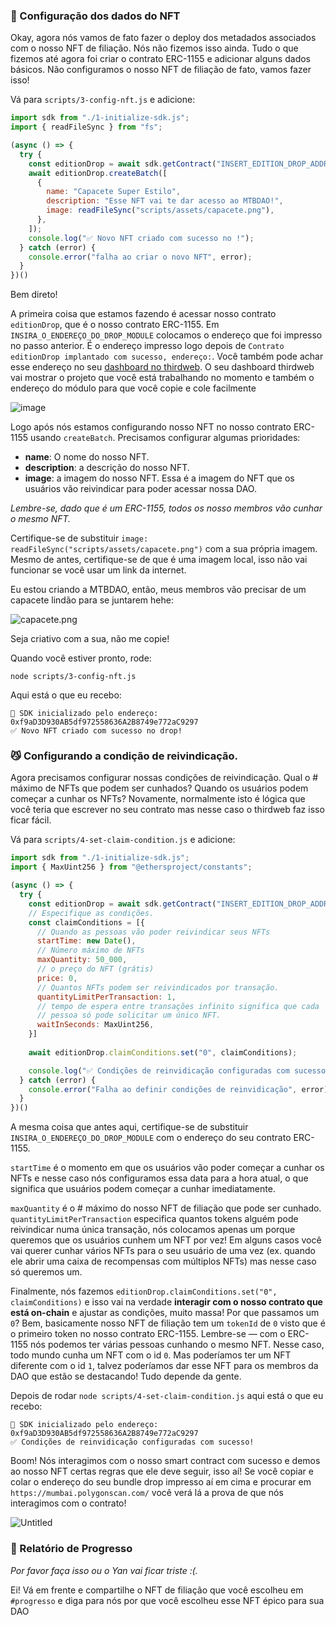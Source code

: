 ### 👾 Configuração dos dados do NFT

Okay, agora nós vamos de fato fazer o deploy dos metadados associados com o nosso NFT de filiação. Nós não fizemos isso ainda. Tudo o que fizemos até agora foi criar o contrato ERC-1155 e adicionar alguns dados básicos. Não configuramos o nosso NFT de filiação de fato, vamos fazer isso!

Vá para `scripts/3-config-nft.js` e adicione:

```jsx
import sdk from "./1-initialize-sdk.js";
import { readFileSync } from "fs";

(async () => {
  try {
    const editionDrop = await sdk.getContract("INSERT_EDITION_DROP_ADDRESS", "edition-drop");
    await editionDrop.createBatch([
      {
        name: "Capacete Super Estilo",
        description: "Esse NFT vai te dar acesso ao MTBDAO!",
        image: readFileSync("scripts/assets/capacete.png"),
      },
    ]);
    console.log("✅ Novo NFT criado com sucesso no !");
  } catch (error) {
    console.error("falha ao criar o novo NFT", error);
  }
})()
```

Bem direto!

A primeira coisa que estamos fazendo é acessar nosso contrato `editionDrop`, que é o nosso contrato ERC-1155. Em `INSIRA_O_ENDEREÇO_DO_DROP_MODULE` colocamos o endereço que foi impresso no passo anterior. É o endereço impresso logo depois de `Contrato editionDrop implantado com sucesso, endereço:`.
Você também pode achar esse endereço no seu [dashboard no thirdweb](https://thirdweb.com/dashboard?utm_source=web3dev&utm_medium=web3dev_project). O seu dashboard thirdweb vai mostrar o projeto que você está trabalhando no momento e também o endereço do módulo para que você copie e cole facilmente 

![image](https://i.imgur.com/EyDAOky.png)


Logo após nós estamos configurando nosso NFT no nosso contrato ERC-1155 usando `createBatch`. Precisamos configurar algumas prioridades:

- **name**: O nome do nosso NFT.
- **description**: a descrição do nosso NFT.
- **image**: a imagem do nosso NFT. Essa é a imagem do NFT que os usuários vão reivindicar para poder acessar nossa DAO.

*Lembre-se, dado que é um ERC-1155, todos os nosso membros vão cunhar o mesmo NFT.*

Certifique-se de substituir `image: readFileSync("scripts/assets/capacete.png")` com a sua própria imagem. Mesmo de antes, certifique-se de que é uma imagem local, isso não vai funcionar se você usar um link da internet.

Eu estou criando a MTBDAO, então, meus membros vão precisar de um capacete lindão para se juntarem hehe:

![capacete.png](https://i.imgur.com/orLMro7.png)

Seja criativo com a sua, não me copie!

Quando você estiver pronto, rode:

```plaintext
node scripts/3-config-nft.js
```

Aqui está o que eu recebo:

```plaintext
👋 SDK inicializado pelo endereço: 0xf9aD3D930AB5df972558636A2B8749e772aC9297
✅ Novo NFT criado com sucesso no drop!
```

### 😼 Configurando a condição de reivindicação.

Agora precisamos configurar nossas condições de reivindicação. Qual o # máximo de NFTs que podem ser cunhados? Quando os usuários podem começar a cunhar os NFTs? Novamente, normalmente isto é lógica que você teria que escrever no seu contrato mas nesse caso o thirdweb faz isso ficar fácil. 

Vá para `scripts/4-set-claim-condition.js` e adicione:

```jsx
import sdk from "./1-initialize-sdk.js";
import { MaxUint256 } from "@ethersproject/constants";

(async () => {
  try {
    const editionDrop = await sdk.getContract("INSERT_EDITION_DROP_ADDRESS", "edition-drop");
    // Especifique as condições.
    const claimConditions = [{
      // Quando as pessoas vão poder reivindicar seus NFTs
      startTime: new Date(),
      // Número máximo de NFTs
      maxQuantity: 50_000,
      // o preço do NFT (grátis)
      price: 0,
      // Quantos NFTs podem ser reivindicados por transação.
      quantityLimitPerTransaction: 1,
      // tempo de espera entre transações infinito significa que cada
      // pessoa só pode solicitar um único NFT.
      waitInSeconds: MaxUint256,
    }]
    
    await editionDrop.claimConditions.set("0", claimConditions);

    console.log("✅ Condições de reinvidicação configuradas com sucesso!");
  } catch (error) {
    console.error("Falha ao definir condições de reinvidicação", error);
  }
})()
```

A mesma coisa que antes aqui, certifique-se de substituir `INSIRA_O_ENDEREÇO_DO_DROP_MODULE` com o endereço do seu contrato ERC-1155. 

`startTime` é o momento em que os usuários vão poder começar a cunhar os NFTs e nesse caso nós configuramos essa data para a hora atual, o que significa que usuários podem começar a cunhar imediatamente.

`maxQuantity` é o # máximo do nosso NFT de filiação que pode ser cunhado. `quantityLimitPerTransaction` especifica quantos tokens alguém pode reivindicar numa única transação, nós colocamos apenas um porque queremos que os usuários cunhem um NFT por vez! Em alguns casos você vai querer cunhar vários NFTs para o seu usuário de uma vez (ex. quando ele abrir uma caixa de recompensas com múltiplos NFTs) mas nesse caso só queremos um.

Finalmente, nós fazemos `editionDrop.claimConditions.set("0", claimConditions)` e isso vai na verdade **interagir com o nosso contrato que está on-chain** e ajustar as condições, muito massa! Por que passamos um `0`? Bem, basicamente nosso NFT de filiação tem um `tokenId` de `0` visto que é o primeiro token no nosso contrato ERC-1155. Lembre-se — com o ERC-1155 nós podemos ter várias pessoas cunhando o mesmo NFT. Nesse caso, todo mundo cunha um NFT com o id `0`. Mas poderíamos ter um NFT diferente com o id `1`, talvez poderíamos dar esse NFT para os membros da DAO que estão se destacando! Tudo depende da gente.

Depois de rodar `node scripts/4-set-claim-condition.js` aqui está o que eu recebo:

```
👋 SDK inicializado pelo endereço: 0xf9aD3D930AB5df972558636A2B8749e772aC9297
✅ Condições de reinvidicação configuradas com sucesso!
```

Boom! Nós interagimos com o nosso smart contract com sucesso e demos ao nosso NFT certas regras que ele deve seguir, isso aí! Se você copiar e colar o endereço do seu bundle drop impresso aí em cima e procurar em `https://mumbai.polygonscan.com/` você verá lá a prova de que nós interagimos com o contrato!

![Untitled](https://i.imgur.com/sioQiQA.png)

### 🚨 Relatório de Progresso

*Por favor faça isso ou o Yan vai ficar triste :(.*

Ei! Vá em frente e compartilhe o NFT de filiação que você escolheu em `#progresso` e diga para nós por que você escolheu esse NFT épico para sua DAO